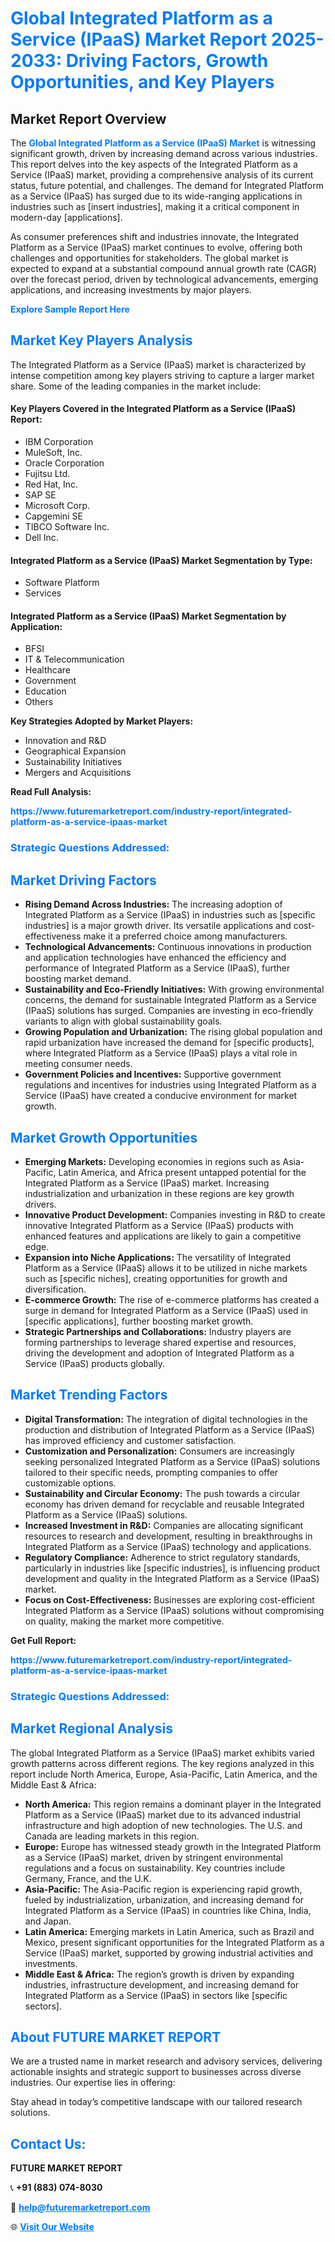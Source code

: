 <h1 style="color: #007BFF;">Global Integrated Platform as a Service (IPaaS) Market Report 2025-2033: Driving Factors, Growth Opportunities, and Key Players</h1>

<section id="overview">
<h2>Market Report Overview</h2>
<p>The <a href="https://www.futuremarketreport.com/industry-report/integrated-platform-as-a-service-ipaas-market" style="color: #007BFF; text-decoration: none;"><strong>Global Integrated Platform as a Service (IPaaS) Market</strong></a> is witnessing significant growth, driven by increasing demand across various industries. This report delves into the key aspects of the Integrated Platform as a Service (IPaaS) market, providing a comprehensive analysis of its current status, future potential, and challenges. The demand for Integrated Platform as a Service (IPaaS) has surged due to its wide-ranging applications in industries such as [insert industries], making it a critical component in modern-day [applications].</p>
<p>As consumer preferences shift and industries innovate, the Integrated Platform as a Service (IPaaS) market continues to evolve, offering both challenges and opportunities for stakeholders. The global market is expected to expand at a substantial compound annual growth rate (CAGR) over the forecast period, driven by technological advancements, emerging applications, and increasing investments by major players.</p>
</section>

<section id="overview">
<p><a href="https://www.futuremarketreport.com/request-sample/reportId=104239" style="color: #007BFF; text-decoration: none;"><strong>Explore Sample Report Here</strong></a></p>
</section>

<section id="key-players">
<h2 style="color: #007BFF;">Market Key Players Analysis</h2>
<p>The Integrated Platform as a Service (IPaaS) market is characterized by intense competition among key players striving to capture a larger market share. Some of the leading companies in the market include:</p>
<h4>Key Players Covered in the Integrated Platform as a Service (IPaaS) Report:</h4>
<ul><li>IBM Corporation</li><li>MuleSoft, Inc.</li><li>Oracle Corporation</li><li>Fujitsu Ltd.</li><li>Red Hat, Inc.</li><li>SAP SE</li><li>Microsoft Corp.</li><li>Capgemini SE</li><li>TIBCO Software Inc.</li><li>Dell Inc.</li></ul>
<h4>Integrated Platform as a Service (IPaaS) Market Segmentation by Type:</h4>
<ul><li>Software Platform</li><li>Services</li></ul>

<h4>Integrated Platform as a Service (IPaaS) Market Segmentation by Application:</h4>
<ul><li>BFSI</li><li>IT &amp; Telecommunication</li><li>Healthcare</li><li>Government</li><li>Education</li><li>Others</li></ul>
<p><strong>Key Strategies Adopted by Market Players:</strong></p>
<ul>
<li>Innovation and R&D</li>
<li>Geographical Expansion</li>
<li>Sustainability Initiatives</li>
<li>Mergers and Acquisitions</li>
</ul>
</section>

<section>
<p><strong>Read Full Analysis: </strong></p><a href="https://www.futuremarketreport.com/industry-report/integrated-platform-as-a-service-ipaas-market" style="color: #007BFF; text-decoration: none;"><strong>https://www.futuremarketreport.com/industry-report/integrated-platform-as-a-service-ipaas-market</strong></a>
<h3 style="color: #007BFF;">Strategic Questions Addressed:</h3>
</section>

<section id="driving-factors">
<h2 style="color: #007BFF;">Market Driving Factors</h2>
<ul>
<li><strong>Rising Demand Across Industries:</strong> The increasing adoption of Integrated Platform as a Service (IPaaS) in industries such as [specific industries] is a major growth driver. Its versatile applications and cost-effectiveness make it a preferred choice among manufacturers.</li>
<li><strong>Technological Advancements:</strong> Continuous innovations in production and application technologies have enhanced the efficiency and performance of Integrated Platform as a Service (IPaaS), further boosting market demand.</li>
<li><strong>Sustainability and Eco-Friendly Initiatives:</strong> With growing environmental concerns, the demand for sustainable Integrated Platform as a Service (IPaaS) solutions has surged. Companies are investing in eco-friendly variants to align with global sustainability goals.</li>
<li><strong>Growing Population and Urbanization:</strong> The rising global population and rapid urbanization have increased the demand for [specific products], where Integrated Platform as a Service (IPaaS) plays a vital role in meeting consumer needs.</li>
<li><strong>Government Policies and Incentives:</strong> Supportive government regulations and incentives for industries using Integrated Platform as a Service (IPaaS) have created a conducive environment for market growth.</li>
</ul>
</section>

<section id="growth-opportunities">
<h2 style="color: #007BFF;">Market Growth Opportunities</h2>
<ul>
<li><strong>Emerging Markets:</strong> Developing economies in regions such as Asia-Pacific, Latin America, and Africa present untapped potential for the Integrated Platform as a Service (IPaaS) market. Increasing industrialization and urbanization in these regions are key growth drivers.</li>
<li><strong>Innovative Product Development:</strong> Companies investing in R&D to create innovative Integrated Platform as a Service (IPaaS) products with enhanced features and applications are likely to gain a competitive edge.</li>
<li><strong>Expansion into Niche Applications:</strong> The versatility of Integrated Platform as a Service (IPaaS) allows it to be utilized in niche markets such as [specific niches], creating opportunities for growth and diversification.</li>
<li><strong>E-commerce Growth:</strong> The rise of e-commerce platforms has created a surge in demand for Integrated Platform as a Service (IPaaS) used in [specific applications], further boosting market growth.</li>
<li><strong>Strategic Partnerships and Collaborations:</strong> Industry players are forming partnerships to leverage shared expertise and resources, driving the development and adoption of Integrated Platform as a Service (IPaaS) products globally.</li>
</ul>
</section>

<section id="trending-factors">
<h2 style="color: #007BFF;">Market Trending Factors</h2>
<ul>
<li><strong>Digital Transformation:</strong> The integration of digital technologies in the production and distribution of Integrated Platform as a Service (IPaaS) has improved efficiency and customer satisfaction.</li>
<li><strong>Customization and Personalization:</strong> Consumers are increasingly seeking personalized Integrated Platform as a Service (IPaaS) solutions tailored to their specific needs, prompting companies to offer customizable options.</li>
<li><strong>Sustainability and Circular Economy:</strong> The push towards a circular economy has driven demand for recyclable and reusable Integrated Platform as a Service (IPaaS) solutions.</li>
<li><strong>Increased Investment in R&D:</strong> Companies are allocating significant resources to research and development, resulting in breakthroughs in Integrated Platform as a Service (IPaaS) technology and applications.</li>
<li><strong>Regulatory Compliance:</strong> Adherence to strict regulatory standards, particularly in industries like [specific industries], is influencing product development and quality in the Integrated Platform as a Service (IPaaS) market.</li>
<li><strong>Focus on Cost-Effectiveness:</strong> Businesses are exploring cost-efficient Integrated Platform as a Service (IPaaS) solutions without compromising on quality, making the market more competitive.</li>
</ul>
</section>

<section>
<p><strong>Get Full Report: </strong></p><a href="https://www.futuremarketreport.com/industry-report/integrated-platform-as-a-service-ipaas-market" style="color: #007BFF; text-decoration: none;"><strong>https://www.futuremarketreport.com/industry-report/integrated-platform-as-a-service-ipaas-market</strong></a>
<h3 style="color: #007BFF;">Strategic Questions Addressed:</h3>
</section>


<section id="regional-analysis">
<h2 style="color: #007BFF;">Market Regional Analysis</h2>
<p>The global Integrated Platform as a Service (IPaaS) market exhibits varied growth patterns across different regions. The key regions analyzed in this report include North America, Europe, Asia-Pacific, Latin America, and the Middle East & Africa:</p>
<ul>
<li><strong>North America:</strong> This region remains a dominant player in the Integrated Platform as a Service (IPaaS) market due to its advanced industrial infrastructure and high adoption of new technologies. The U.S. and Canada are leading markets in this region.</li>
<li><strong>Europe:</strong> Europe has witnessed steady growth in the Integrated Platform as a Service (IPaaS) market, driven by stringent environmental regulations and a focus on sustainability. Key countries include Germany, France, and the U.K.</li>
<li><strong>Asia-Pacific:</strong> The Asia-Pacific region is experiencing rapid growth, fueled by industrialization, urbanization, and increasing demand for Integrated Platform as a Service (IPaaS) in countries like China, India, and Japan.</li>
<li><strong>Latin America:</strong> Emerging markets in Latin America, such as Brazil and Mexico, present significant opportunities for the Integrated Platform as a Service (IPaaS) market, supported by growing industrial activities and investments.</li>
<li><strong>Middle East & Africa:</strong> The region’s growth is driven by expanding industries, infrastructure development, and increasing demand for Integrated Platform as a Service (IPaaS) in sectors like [specific sectors].</li>
</ul>
</section>

<footer>
<h2 style="color: #007BFF;">About FUTURE MARKET REPORT</h2>
<p>We are a trusted name in market research and advisory services, delivering actionable insights and strategic support to businesses across diverse industries. Our expertise lies in offering:</p>

<p>Stay ahead in today’s competitive landscape with our tailored research solutions.</p>

<h2 style="color: #007BFF;">Contact Us:</h2>
<p><strong>FUTURE MARKET REPORT</strong></p>
<p>📞 <strong>+91 (883) 074-8030</strong></p>
<p>📧 <strong><a href="mailto:help@futuremarketreport.com" style="color: #007BFF;">help@futuremarketreport.com</a></strong></p>
<p>🌐 <strong><a href="https://www.futuremarketreport.com/" style="color: #007BFF;">Visit Our Website</a></strong></p>
</footer>